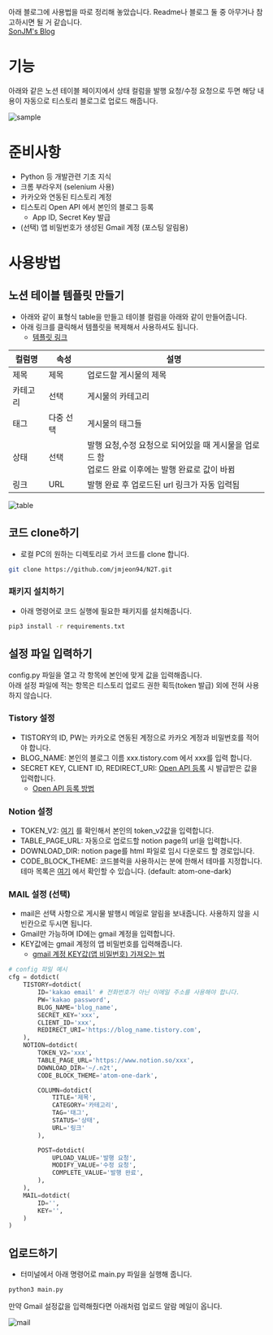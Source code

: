 아래 블로그에 사용법을 따로 정리해 놓았습니다. 
Readme나 블로그 둘 중 아무거나 참고하시면 될 거 같습니다.
<br/>
[SonJM's Blog](https://blisle.tistory.com/44)

# 기능

아래와 같은 노션 테이블 페이지에서 상태 컬럼을 발행 요청/수정 요청으로 두면 해당 내용이 자동으로 티스토리 블로그로 업로드 해줍니다.

![sample](resource/sample.gif)

# 준비사항

- Python 등 개발관련 기초 지식
- 크롬 부라우저 (selenium 사용)
- 카카오와 연동된 티스토리 계정
- 티스토리 Open API 에서 본인의 블로그 등록
    - App ID, Secret Key 발급
- (선택) 앱 비밀번호가 생성된 Gmail 계정 (포스팅 알림용)

# 사용방법

## 노션 테이블 템플릿 만들기

- 아래와 같이 표형식 table을 만들고 테이블 컬럼을 아래와 같이 만들어줍니다.
- 아래 링크를 클릭해서 템플릿을 복제해서 사용하셔도 됩니다.
     - [템플릿 링크](https://jmjeon94.notion.site/08e08d36ac3544a7ab21f141232b311b?v=92376629a4d74c358d47228fbd9edcce)

| 컬럼명 | 속성 | 설명                                                            |
|-----| --- |---------------------------------------------------------------|
| 제목  | 제목 | 업로드할 게시물의 제목                                                  |
| 카테고리 | 선택 | 게시물의 카테고리                                                     |
| 태그  | 다중 선택 | 게시물의 태그들                                                      |
| 상태  | 선택 | 발행 요청,수정 요청으로 되어있을 때 게시물을 업로드 함 <br> 업로드 완료 이후에는 발행 완료로 값이 바뀜 |
| 링크  | URL | 발행 완료 후 업로드된 url 링크가 자동 입력됨                                   |

![table](resource/table.png)

## 코드 clone하기

- 로컬 PC의 원하는 디렉토리로 가서 코드를 clone 합니다.

```bash
git clone https://github.com/jmjeon94/N2T.git
```

### 패키지 설치하기

- 아래 명령어로 코드 실행에 필요한 패키지를 설치해줍니다.

```bash
pip3 install -r requirements.txt
```

## 설정 파일 입력하기

config.py 파일을 열고 각 항목에 본인에 맞게 값을 입력해줍니다.  
아래 설정 파일에 적는 항목은 티스토리 업로드 권한 획득(token 발급) 외에 전혀 사용하지 않습니다.

### Tistory 설정

- TISTORY의 ID, PW는 카카오로 연동된 계정으로 카카오 계정과 비밀번호를 적어야 합니다.
- BLOG_NAME: 본인의 블로그 이름 xxx.tistory.com 에서 xxx를 입력 합니다.
- SECRET KEY, CLIENT ID, REDIRECT_URI: [Open API 등록](https://www.tistory.com/guide/api/manage/register) 시 발급받은 값을 입력합니다.
    - [Open API 등록 방법](https://minimin2.tistory.com/82)

### Notion 설정

- TOKEN_V2: [여기](https://minimin2.tistory.com/99#05cfe4a1-87e1-4edf-a903-66f3e7cdcac1) 를 확인해서 본인의 token_v2값을 입력합니다.
- TABLE_PAGE_URL: 자동으로 업로드할 notion page의 url을 입력합니다.
- DOWNLOAD_DIR: notion page를 html 파일로 임시 다운로드 할 경로입니다.
- CODE_BLOCK_THEME: 코드블럭을 사용하시는 분에 한해서 테마를 지정합니다. 테마 목록은 [여기](https://highlightjs.org/static/demo/) 에서 확인할 수 있습니다. (default: atom-one-dark)

### MAIL 설정 (선택)

- mail은 선택 사항으로 게시물 발행시 메일로 알림을 보내줍니다. 사용하지 않을 시 빈칸으로 두시면 됩니다.
- Gmail만 가능하며 ID에는 gmail 계정을 입력합니다.
- KEY값에는 gmail 계정의 앱 비밀번호를 입력해줍니다.
    - [gmail 계정 KEY값(앱 비밀번호) 가져오는 법](https://minimin2.tistory.com/44)

```python
# config 파일 예시
cfg = dotdict(
    TISTORY=dotdict(
        ID='kakao email' # 전화번호가 아닌 이메일 주소를 사용해야 합니다.
        PW='kakao password',
        BLOG_NAME='blog_name',
        SECRET_KEY='xxx',
        CLIENT_ID='xxx',
        REDIRECT_URI='https://blog_name.tistory.com',
    ),
    NOTION=dotdict(
        TOKEN_V2='xxx',
        TABLE_PAGE_URL='https://www.notion.so/xxx',
        DOWNLOAD_DIR='~/.n2t',
        CODE_BLOCK_THEME='atom-one-dark',

        COLUMN=dotdict(
            TITLE='제목',
            CATEGORY='카테고리',
            TAG='태그',
            STATUS='상태',
            URL='링크'
        ),

        POST=dotdict(
            UPLOAD_VALUE='발행 요청',
            MODIFY_VALUE='수정 요청',
            COMPLETE_VALUE='발행 완료',
        ),
    ),
    MAIL=dotdict(
        ID='',
        KEY='',
    )
)
```

## 업로드하기

- 터미널에서 아래 명령어로 main.py 파일을 실행해 줍니다.

```python
python3 main.py
```

만약 Gmail 설정값을 입력해줬다면 아래처럼 업로드 알람 메일이 옵니다.

![mail](resource/mail.png)
